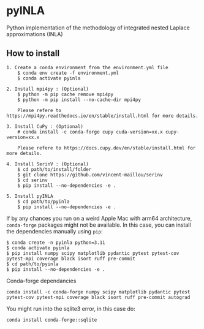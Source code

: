 # pyINLA
Python implementation of the methodology of integrated nested Laplace approximations (INLA)


## How to install
```
1. Create a conda environment from the environment.yml file
    $ conda env create -f environment.yml
    $ conda activate pyinla

2. Install mpi4py : (Optional)
    $ python -m pip cache remove mpi4py
    $ python -m pip install --no-cache-dir mpi4py

    Please refere to https://mpi4py.readthedocs.io/en/stable/install.html for more details.

3. Install CuPy : (Optional)
    # conda install -c conda-forge cupy cuda-version=xx.x cupy-version=xx.x

    Please refere to https://docs.cupy.dev/en/stable/install.html for more details.

4. Install SerinV : (Optional)
    $ cd path/to/install/folder
    $ git clone https://github.com/vincent-maillou/serinv
    $ cd serinv
    $ pip install --no-dependencies -e .

5. Install pyINLA
    $ cd path/to/pyinla
    $ pip install --no-dependencies -e .
```

If by any chances you run on a weird Apple Mac with arm64 architecture, ```conda-forge``` packages might not be available. In this case, you can install the dependencies manually using ```pip```:
```
$ conda create -n pyinla python=3.11
$ conda activate pyinla
$ pip install numpy scipy matplotlib pydantic pytest pytest-cov pytest-mpi coverage black isort ruff pre-commit
$ cd path/to/pyinla
$ pip install --no-dependencies -e .
```

Conda-forge dependancies
```
conda install -c conda-forge numpy scipy matplotlib pydantic pytest pytest-cov pytest-mpi coverage black isort ruff pre-commit autograd
```

You might run into the sqlite3 error, in this case do:
```
conda install conda-forge::sqlite
```